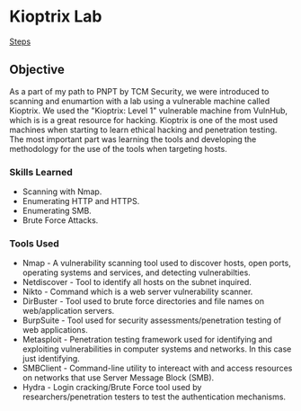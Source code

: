 # Kioptrix Lab

<a href="https://political-block-6b8.notion.site/Kioptrix-Lab-1d957d183bb5809597f8fbfc90a5649a">Steps</a>

## Objective

As a part of my path to PNPT by TCM Security, we were introduced to scanning and enumartion with a lab using a vulnerable machine called Kioptrix. We used the "Kioptrix: Level 1" vulnerable machine from VulnHub, which is is a great resource for hacking. Kioptrix is one of the most used machines when starting to learn ethical hacking and penetration testing. The most important part was learning the tools and developing the methodology for the use of the tools when targeting hosts.

### Skills Learned

- Scanning with Nmap.
- Enumerating HTTP and HTTPS.
- Enumerating SMB.
- Brute Force Attacks.

### Tools Used

- Nmap - A vulnerability scanning tool used to discover hosts, open ports, operating systems and services, and detecting vulnerabilties.
- Netdiscover - Tool to identify all hosts on the subnet inquired.
- Nikto - Command which is a web server vulnerability scanner.
- DirBuster - Tool used to brute force directories and file names on web/application servers.
- BurpSuite - Tool used for security assessments/penetration testing of web applications.
- Metasploit - Penetration testing framework used for identifying and exploiting vulnerabilities in computer systems and networks. In this case just identifying.
- SMBClient - Command-line utility to intereact with and access resources on networks that use Server Message Block (SMB).
- Hydra - Login cracking/Brute Force tool used by researchers/penetration testers to test the authentication mechanisms.
